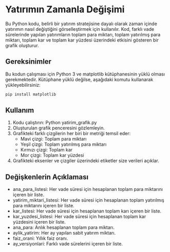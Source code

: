 # Yatırımın Zamanla Değişimi

Bu Python kodu, belirli bir yatırım stratejisine dayalı olarak zaman içinde yatırımın nasıl değiştiğini görselleştirmek için kullanılır. Kod, farklı vade sürelerinde yapılan yatırımların toplam para miktarı, toplam yatırılmış para miktarı, toplam kar ve toplam kar yüzdesi üzerindeki etkisini gösteren bir grafik oluşturur.

## Gereksinimler

Bu kodun çalışması için Python 3 ve matplotlib kütüphanesinin yüklü olması gerekmektedir.
Kütüphane yüklü değilse, aşağıdaki komutu kullanarak yükleyebilirsiniz:
```bash
pip install matplotlib
```

## Kullanım

1. Kodu çalıştırın: Python yatirim_grafik.py
2. Oluşturulan grafik penceresini gözlemleyin.
3. Grafikteki farklı çizgilerin her biri bir metriği temsil eder:
    - Mavi çizgi: Toplam para miktarı
    - Yeşil çizgi: Toplam yatırılmış para miktarı
    - Kırmızı çizgi: Toplam kar
    - Mor çizgi: Toplam kar yüzdesi
4. Grafikteki eksenler ve çizgiler üzerindeki etiketler size verileri açıklar.

## Değişkenlerin Açıklaması

- ana_para_listesi: Her vade süresi için hesaplanan toplam para miktarını içeren bir liste.
- yatirim_miktari_listesi: Her vade süresi için hesaplanan toplam yatırılmış para miktarını içeren bir liste.
- kar_listesi: Her vade süresi için hesaplanan toplam karı içeren bir liste.
- kar_yuzdesi_listesi: Her vade süresi için hesaplanan toplam kar yüzdesini içeren bir liste.
- ana_para: Anlık hesaplanan toplam para miktarı.
- aylik_yatirim: Her ay yapılan sabit yatırım miktarı.
- faiz_orani: Yıllık faiz oranı.
- ay_versiyonlari: Farklı vade sürelerini içeren bir liste.

